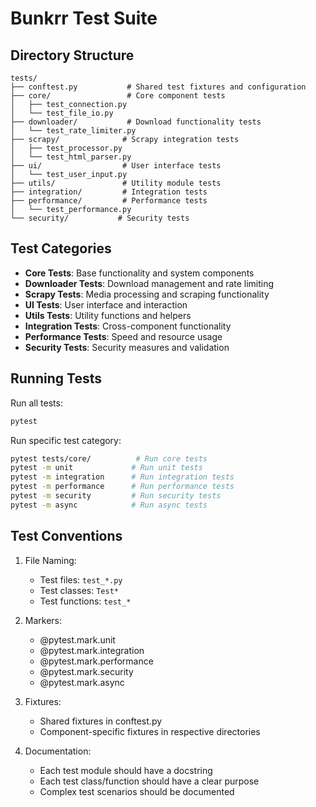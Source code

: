 # Bunkrr Test Suite

## Directory Structure

```
tests/
├── conftest.py           # Shared test fixtures and configuration
├── core/                 # Core component tests
│   ├── test_connection.py
│   └── test_file_io.py
├── downloader/           # Download functionality tests
│   └── test_rate_limiter.py
├── scrapy/              # Scrapy integration tests
│   ├── test_processor.py
│   └── test_html_parser.py
├── ui/                  # User interface tests
│   └── test_user_input.py
├── utils/               # Utility module tests
├── integration/         # Integration tests
├── performance/         # Performance tests
│   └── test_performance.py
└── security/           # Security tests
```

## Test Categories

- **Core Tests**: Base functionality and system components
- **Downloader Tests**: Download management and rate limiting
- **Scrapy Tests**: Media processing and scraping functionality
- **UI Tests**: User interface and interaction
- **Utils Tests**: Utility functions and helpers
- **Integration Tests**: Cross-component functionality
- **Performance Tests**: Speed and resource usage
- **Security Tests**: Security measures and validation

## Running Tests

Run all tests:
```bash
pytest
```

Run specific test category:
```bash
pytest tests/core/          # Run core tests
pytest -m unit             # Run unit tests
pytest -m integration      # Run integration tests
pytest -m performance      # Run performance tests
pytest -m security         # Run security tests
pytest -m async            # Run async tests
```

## Test Conventions

1. File Naming:
   - Test files: `test_*.py`
   - Test classes: `Test*`
   - Test functions: `test_*`

2. Markers:
   - @pytest.mark.unit
   - @pytest.mark.integration
   - @pytest.mark.performance
   - @pytest.mark.security
   - @pytest.mark.async

3. Fixtures:
   - Shared fixtures in conftest.py
   - Component-specific fixtures in respective directories

4. Documentation:
   - Each test module should have a docstring
   - Each test class/function should have a clear purpose
   - Complex test scenarios should be documented 
